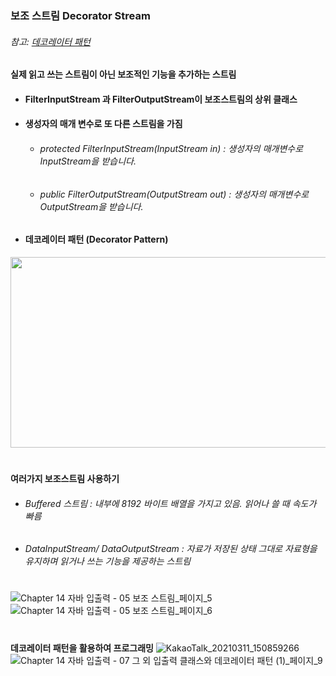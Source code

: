 ### 보조 스트림 Decorator Stream

###### 참고: [데코레이터 패턴](https://github.com/6161990/TIL/blob/main/DesignPattern/Decorator%20Pattern.md)

#### 실제 읽고 쓰는 스트림이 아닌 보조적인 기능을 추가하는 스트림 
* #### FilterInputStream 과 FilterOutputStream이 보조스트림의 상위 클래스
* #### 생성자의 매개 변수로 또 다른 스트림을 가짐
  * ###### protected FilterInputStream(InputStream in) : 생성자의 매개변수로 InputStream을 받습니다.
  * ###### public FilterOutputStream(OutputStream out) : 생성자의 매개변수로 OutputStream을 받습니다.
* #### 데코레이터 패턴 (Decorator Pattern) 
<img src="https://user-images.githubusercontent.com/74708028/110726518-dd84c480-825c-11eb-8973-5e9f9186dad2.jpg" width="700" height="305"/>  

#

**여러가지 보조스트림 사용하기**  
* ###### Buffered 스트림 : 내부에 8192 바이트 배열을 가지고 있음. 읽어나 쓸 때 속도가 빠름
* ###### DataInputStream/ DataOutputStream : 자료가 저장된 상태 그대로 자료형을 유지하며 읽거나 쓰는 기능을 제공하는 스트림  


#

![Chapter 14 자바 입출력 - 05 보조 스트림_페이지_5](https://user-images.githubusercontent.com/74708028/110728099-c693a180-825f-11eb-90fb-462e242bbe79.png)
![Chapter 14 자바 입출력 - 05 보조 스트림_페이지_6](https://user-images.githubusercontent.com/74708028/110728114-ceebdc80-825f-11eb-928b-d6fe8869d18a.png)

#
**데코레이터 패턴을 활용하여 프로그래밍**
![KakaoTalk_20210311_150859266](https://user-images.githubusercontent.com/74708028/110743992-4def0e00-827c-11eb-95d3-3c82c6262296.jpg)
![Chapter 14 자바 입출력 - 07 그 외 입출력 클래스와 데코레이터 패턴 (1)_페이지_9](https://user-images.githubusercontent.com/74708028/110744000-50516800-827c-11eb-86e0-ddb67421cf0d.png)
